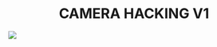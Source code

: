 <h1 align = " center ">CAMERA HACKING V1</h1>
<img src = "https://w0.peakpx.com/wallpaper/471/576/HD-wallpaper-cctv-security-cameras-security-cctv-tech.jpg">

